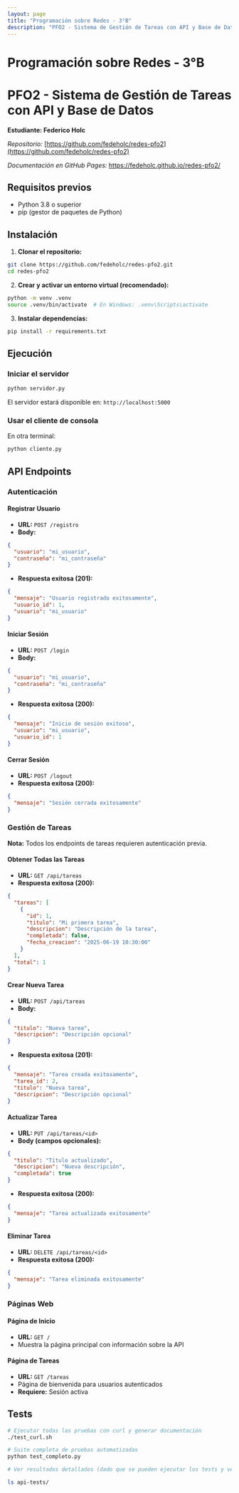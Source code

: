 ```yaml
---
layout: page
title: "Programación sobre Redes - 3°B"
description: "PFO2 - Sistema de Gestión de Tareas con API y Base de Datos"
---
```


# Programación sobre Redes - 3°B

# PFO2 - Sistema de Gestión de Tareas con API y Base de Datos

**Estudiante: Federico Holc**

_Repositorio:_ [https://github.com/fedeholc/redes-pfo2](https://github.com/fedeholc/redes-pfo2)

_Documentación en GitHub Pages:_ https://fedeholc.github.io/redes-pfo2/

## Requisitos previos

- Python 3.8 o superior
- pip (gestor de paquetes de Python)

## Instalación

1. **Clonar el repositorio:**

```bash
git clone https://github.com/fedeholc/redes-pfo2.git
cd redes-pfo2
```

2. **Crear y activar un entorno virtual (recomendado):**

```bash
python -m venv .venv
source .venv/bin/activate  # En Windows: .venv\Scripts\activate
```

3. **Instalar dependencias:**

```bash
pip install -r requirements.txt
```

## Ejecución

### Iniciar el servidor

```bash
python servidor.py
```

El servidor estará disponible en: `http://localhost:5000`

### Usar el cliente de consola

En otra terminal:

```bash
python cliente.py
```

## API Endpoints

### Autenticación

#### Registrar Usuario

- **URL:** `POST /registro`
- **Body:**

```json
{
  "usuario": "mi_usuario",
  "contraseña": "mi_contraseña"
}
```

- **Respuesta exitosa (201):**

```json
{
  "mensaje": "Usuario registrado exitosamente",
  "usuario_id": 1,
  "usuario": "mi_usuario"
}
```

#### Iniciar Sesión

- **URL:** `POST /login`
- **Body:**

```json
{
  "usuario": "mi_usuario",
  "contraseña": "mi_contraseña"
}
```

- **Respuesta exitosa (200):**

```json
{
  "mensaje": "Inicio de sesión exitoso",
  "usuario": "mi_usuario",
  "usuario_id": 1
}
```

#### Cerrar Sesión

- **URL:** `POST /logout`
- **Respuesta exitosa (200):**

```json
{
  "mensaje": "Sesión cerrada exitosamente"
}
```

### Gestión de Tareas

**Nota:** Todos los endpoints de tareas requieren autenticación previa.

#### Obtener Todas las Tareas

- **URL:** `GET /api/tareas`
- **Respuesta exitosa (200):**

```json
{
  "tareas": [
    {
      "id": 1,
      "titulo": "Mi primera tarea",
      "descripcion": "Descripción de la tarea",
      "completada": false,
      "fecha_creacion": "2025-06-19 10:30:00"
    }
  ],
  "total": 1
}
```

#### Crear Nueva Tarea

- **URL:** `POST /api/tareas`
- **Body:**

```json
{
  "titulo": "Nueva tarea",
  "descripcion": "Descripción opcional"
}
```

- **Respuesta exitosa (201):**

```json
{
  "mensaje": "Tarea creada exitosamente",
  "tarea_id": 2,
  "titulo": "Nueva tarea",
  "descripcion": "Descripción opcional"
}
```

#### Actualizar Tarea

- **URL:** `PUT /api/tareas/<id>`
- **Body (campos opcionales):**

```json
{
  "titulo": "Título actualizado",
  "descripcion": "Nueva descripción",
  "completada": true
}
```

- **Respuesta exitosa (200):**

```json
{
  "mensaje": "Tarea actualizada exitosamente"
}
```

#### Eliminar Tarea

- **URL:** `DELETE /api/tareas/<id>`
- **Respuesta exitosa (200):**

```json
{
  "mensaje": "Tarea eliminada exitosamente"
}
```

### Páginas Web

#### Página de Inicio

- **URL:** `GET /`
- Muestra la página principal con información sobre la API

#### Página de Tareas

- **URL:** `GET /tareas`
- Página de bienvenida para usuarios autenticados
- **Requiere:** Sesión activa

## Tests

```bash
# Ejecutar todas las pruebas con curl y generar documentación
./test_curl.sh

# Suite completa de pruebas automatizadas
python test_completo.py

# Ver resultados detallados (dado que se pueden ejecutar los tests y ver los resultados consideré que no era necesario adjuntar capturas de pantalla de los mismos)

ls api-tests/
```
